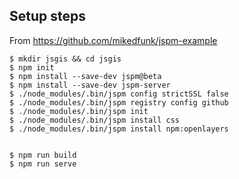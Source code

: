 ## Setup steps
From https://github.com/mikedfunk/jspm-example

    $ mkdir jsgis && cd jsgis
    $ npm init
    $ npm install --save-dev jspm@beta
    $ npm install --save-dev jspm-server
    $ ./node_modules/.bin/jspm config strictSSL false
    $ ./node_modules/.bin/jspm registry config github
    $ ./node_modules/.bin/jspm init
    $ ./node_modules/.bin/jspm install css
    $ ./node_modules/.bin/jspm install npm:openlayers


    $ npm run build
    $ npm run serve

